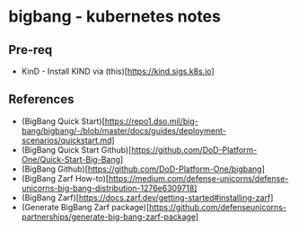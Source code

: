 # bigbang - kubernetes notes

## Pre-req

- KinD - Install KIND via (this)[https://kind.sigs.k8s.io]

## References
- (BigBang Quick Start)[https://repo1.dso.mil/big-bang/bigbang/-/blob/master/docs/guides/deployment-scenarios/quickstart.md]
- (BigBang Quick Start Github)[https://github.com/DoD-Platform-One/Quick-Start-Big-Bang]
- (BigBang Github)[https://github.com/DoD-Platform-One/bigbang]
- (BigBang Zarf How-to)[https://medium.com/defense-unicorns/defense-unicorns-big-bang-distribution-1276e6309718]
- (BigBang Zarf)[https://docs.zarf.dev/getting-started#installing-zarf]
- (Generate BigBang Zarf package)[https://github.com/defenseunicorns-partnerships/generate-big-bang-zarf-package]
